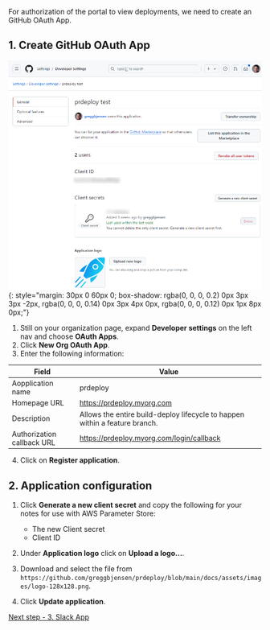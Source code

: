 For authorization of the portal to view deployments, we need to create an GitHub OAuth App.

## 1. Create GitHub OAuth App

![Setup GitHub OAuth App](../assets/images/screenshots/getting-started/github-oauth-app.png)
{: style="margin: 30px 0 60px 0; box-shadow: rgba(0, 0, 0, 0.2) 0px 3px 3px -2px, rgba(0, 0, 0, 0.14) 0px 3px 4px 0px, rgba(0, 0, 0, 0.12) 0px 1px 8px 0px;"}

1. Still on your organization page, expand **Developer settings** on the left nav and choose **OAuth Apps**.
2. Click **New Org OAuth App**.
3. Enter the following information:

| Field                      | Value                                                                       |
| -------------------------- | --------------------------------------------------------------------------- |
| Aopplication name          | prdeploy                                                                    |
| Homepage URL               | https://prdeploy.myorg.com                                                  |
| Description                | Allows the entire build-deploy lifecycle to happen within a feature branch. |
| Authorization callback URL | https://prdeploy.myorg.com/login/callback                                   |

4. Click on **Register application**.

## 2. Application configuration

1. Click **Generate a new client secret** and copy the following for your notes for use with AWS Parameter Store:
    * The new Client secret
    * Client ID

2. Under **Application logo** click on **Upload a logo...**.
3. Download and select the file from `https://github.com/greggbjensen/prdeploy/blob/main/docs/assets/images/logo-128x128.png`.
4. Click **Update application**.

[Next step - 3. Slack App](./3-slack-app.md)
